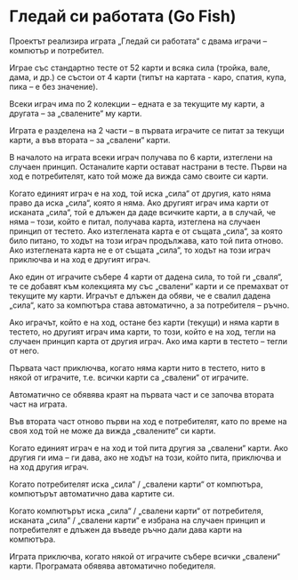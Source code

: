 # **Гледай си работата (Go Fish)**

Проектът реализира играта „Гледай си работата“ с двама играчи – компютър и потребител.

Играе със стандартно тесте от 52 карти и всяка сила (тройка, вале, дама, и др.) се състои от 4 карти (типът на картата - каро, спатия, купа, пика – е без значение).

Всеки играч има по 2 колекции – едната е за текущите му карти, а другата – за „свалените“ му карти.

Играта е разделена на 2 части – в първата играчите се питат за текущи карти, а във втората – за „свалени“ карти.

В началото на играта всеки играч получава по 6 карти, изтеглени на случаен принцип. Останалите карти остават настрани в тесте. Първи на ход е потребителят, като той може да вижда само своите си карти.

Когато единият играч е на ход, той иска „сила“ от другия, като няма право да иска „сила“, която я няма. Ако другият играч има карти от исканата „сила“, той е длъжен да даде всичките карти, а в случай, че няма – този, който е питал, получава карта, изтеглена на случаен принцип от тестето. Ако изтеглената карта е от същата „сила“, за която било питано, то ходът на този играч продължава, като той пита отново. Ако изтеглената карта не е от същата „сила“, то ходът на този играч приключва и на ход е другият играч.

Ако един от играчите събере 4 карти от дадена сила, то той ги „сваля“, те се добавят към колекцията му със „свалени“ карти и се премахват от текущите му карти. Играчът е длъжен да обяви, че е свалил дадена „сила“, като за компютъра става автоматично, а за потребителя – ръчно.

Ако играчът, който е на ход, остане без карти (текущи) и няма карти в тестето, но другият играч има карти, то този, който е на ход, тегли на случаен принцип карта от другия играч. Ако има карти в тестето – тегли от него.

Първата част приключва, когато няма карти нито в тестето, нито в някой от играчите, т.е. всички карти са „свалени“ от играчите.

Автоматично се обявява краят на първата част и се започва втората част на играта.

Във втората част отново първи на ход е потребителят, като по време на своя ход той не може да вижда „свалените“ си карти.

Когато единият играч е на ход и той пита другия за „свалени“ карти. Ако другия ги има – ги дава, ако не ходът на този, който пита, приключва и на ход другия играч.

Когато потребителят иска „сила“ / „свалени карти“ от компютъра, компютърът автоматично дава картите си.

Когато компютърът иска „сила“ / „свалени карти“ от потребителя, исканата „сила“ / „свалени карти“ е избрана на случаен принцип и потребителят е длъжен да въведе ръчно дали дава карти на компютъра.

Играта приключва, когато някой от играчите събере всички „свалени“ карти. Програмата обявява автоматично победителя.

